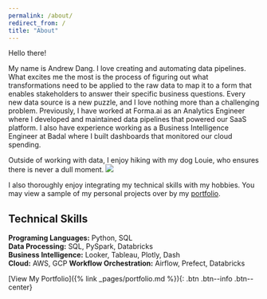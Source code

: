 ```yaml
---
permalink: /about/
redirect_from: /
title: "About"
---
```


Hello there! 

My name is Andrew Dang. I love creating and automating data pipelines. What excites me the most is the process of figuring out what transformations need to be applied to the raw data to map it to a form that enables stakeholders to answer their specific business questions. Every new data source is a new puzzle, and I love nothing more than a challenging problem. Previously, I have worked at Forma.ai as an Analytics Engineer where I developed and maintained data pipelines that powered our SaaS platform. I also have experience working as a Business Intelligence Engineer at Badal where I built dashboards that monitored our cloud spending. 

Outside of working with data, I enjoy hiking with my dog Louie, who ensures there is never a dull moment. 
![](../assets/images/louie.jpg)

I also thoroughly enjoy integrating my technical skills with my hobbies. You may view a sample of my personal projects over by my [portfolio](../portfolio).

## Technical Skills
**Programing Languages:** Python, SQL   
**Data Processing:** SQL, PySpark, Databricks  
**Business Intelligence:** Looker, Tableau, Plotly, Dash  
**Cloud:** AWS, GCP
**Workflow Orchestration:** Airflow, Prefect, Databricks

[View My Portfolio]({% link _pages/portfolio.md %}){: .btn .btn--info .btn--center}